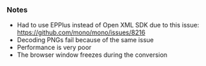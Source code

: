 ###  Notes

* Had to use EPPlus instead of Open XML SDK due to this issue: https://github.com/mono/mono/issues/8216
* Decoding PNGs fail because of the same issue
* Performance is very poor
* The browser window freezes during the conversion

